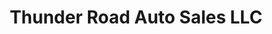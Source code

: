 ---
title: "Thunder Road Auto Sales LLC"
url: /dillwyn/thunder-road-auto-sales-llc/
shop: Autohaus
---